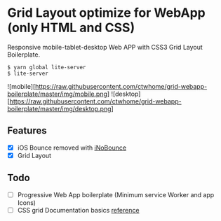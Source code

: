 # Grid Layout optimize for WebApp (only HTML and CSS)
Responsive mobile-tablet-desktop Web APP with CSS3 Grid Layout Boilerplate.

```
$ yarn global lite-server
$ lite-server
```
![mobile][https://raw.githubusercontent.com/ctwhome/grid-webapp-boilerplate/master/img/mobile.png]
![desktop][https://raw.githubusercontent.com/ctwhome/grid-webapp-boilerplate/master/img/desktop.png]
## Features
- [X] iOS Bounce removed with [iNoBounce](https://github.com/lazd/iNoBounce)
- [X] Grid Layout
 
 ## Todo
 - [ ] Progressive Web App boilerplate (Minimum service Worker and app Icons)
 - [ ] CSS grid Documentation basics [reference](https://tympanus.net/codrops/css_reference/grid/) 
